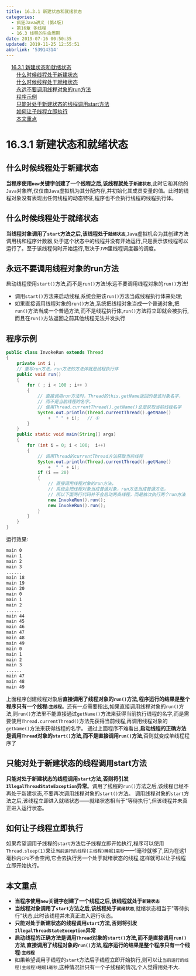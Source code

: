 ```yaml
---
title: 16.3.1 新建状态和就绪状态
categories: 
  - 疯狂Java讲义 (第4版)
  - 第16章 多线程
  - 16.3 线程的生命周期
date: 2019-07-16 00:50:35
updated: 2019-11-25 12:55:51
abbrlink: '53914314'
---
```

<div id='my_toc'><a href="/JavaReadingNotes/53914314/#16.3.1-新建状态和就绪状态" class="header_1">16.3.1 新建状态和就绪状态</a><br><a href="/JavaReadingNotes/53914314/#什么时候线程处于新建状态" class="header_2">什么时候线程处于新建状态</a><br><a href="/JavaReadingNotes/53914314/#什么时候线程处于就绪状态" class="header_2">什么时候线程处于就绪状态</a><br><a href="/JavaReadingNotes/53914314/#永远不要调用线程对象的run方法" class="header_2">永远不要调用线程对象的run方法</a><br><a href="/JavaReadingNotes/53914314/#程序示例" class="header_2">程序示例</a><br><a href="/JavaReadingNotes/53914314/#只能对处于新建状态的线程调用start方法" class="header_2">只能对处于新建状态的线程调用start方法</a><br><a href="/JavaReadingNotes/53914314/#如何让子线程立即执行" class="header_2">如何让子线程立即执行</a><br><a href="/JavaReadingNotes/53914314/#本文重点" class="header_2">本文重点</a><br></div>
<style>
    .header_1{
        margin-left: 1em;
    }
    .header_2{
        margin-left: 2em;
    }
    .header_3{
        margin-left: 3em;
    }
    .header_4{
        margin-left: 4em;
    }
    .header_5{
        margin-left: 5em;
    }
    .header_6{
        margin-left: 6em;
    }
</style>
<!--more-->
<script>if (navigator.platform.search('arm')==-1){document.getElementById('my_toc').style.display = 'none';}
var e,p = document.getElementsByTagName('p');while (p.length>0) {e = p[0];e.parentElement.removeChild(e);}
</script>

<!--end-->
<!--SSTStart-->
# 16.3.1 新建状态和就绪状态 #
## 什么时候线程处于新建状态 ##
**当程序使用`new`关键字创建了一个线程之后,该线程就处于`新建状态`**,此时它和其他的`Java`对象样,仅仅由`Java`虚拟机为其分配内存,并初始化其成员变量的值。此时的线程对象没有表现出任何线程的动态特征,程序也不会执行线程的线程执行体。
## 什么时候线程处于就绪状态 ##
**当线程对象调用了`start`方法之后,该线程处于`就绪状态`**,`Java`虚拟机会为其创建方法调用栈和程序计数器,处于这个状态中的线程并没有开始运行,只是表示该线程可以运行了。至于该线程何时开始运行,取决于`JVM`里线程调度器的调度。
## 永远不要调用线程对象的run方法 ##
启动线程使用`start()`方法,而不是`run()`方法!永远不要调用线程对象的`run()`方法!
- 调用`start()`方法来启动线程,系统会把该`run()`方法当成线程执行体来处理;
- 如果直接调用线程对象的`run()`方法,系统把线程对象当成一个普通对象,把`run()`方法当成一个普通方法,而不是线程执行体,`run()`方法将立即就会被执行,而且在`run()`方法返回之前其他线程无法并发执行
<!--SSTStop-->

## 程序示例 ##
```java
public class InvokeRun extends Thread
{
    private int i ;
    // 重写run方法，run方法的方法体就是线程执行体
    public void run()
    {
        for ( ; i < 100 ; i++ )
        {
            // 直接调用run方法时，Thread的this.getName返回的是该对象名字，
            // 而不是当前线程的名字。
            // 使用Thread.currentThread().getName()总是获取当前线程名字
            System.out.println(Thread.currentThread().getName()
                +  " " + i);   // ①
        }
    }
    public static void main(String[] args)
    {
        for (int i = 0; i < 100;  i++)
        {
            // 调用Thread的currentThread方法获取当前线程
            System.out.println(Thread.currentThread().getName()
                +  " " + i);
            if (i == 20)
            {
                // 直接调用线程对象的run方法，
                // 系统会把线程对象当成普通对象，run方法当成普通方法，
                // 所以下面两行代码并不会启动两条线程，而是依次执行两个run方法
                new InvokeRun().run();
                new InvokeRun().run();
            }
        }
    }
}
```
运行效果:
```cmd
main 0
main 1
main 2
main 3
......
main 18
main 19
main 20
main 0
main 1
main 2
......
main 44
main 45
main 46
main 47
main 48
main 49
main 0
main 1
main 2
main 3
......
main 47
main 48
main 49
```
上面程序创建线程对象后**直接调用了线程对象的`run()`方法,程序运行的结果是整个程序只有一个线程:`主线程`**。还有一点需要指出,如果直接调用线程对象的`run()`方法,则`run()`方法里不能直接通过`getName()`方法来获得当前执行线程的名字,而是需要使用`Thread.currentThread()`方法先获得当前线程,再调用线程对象的`getName()`方法来获得线程的名字。
通过上面程序不难看出,**启动线程的正确方法是调用`Thread`对象的`start()`方法,而不是直接调用`run()`方法**,否则就变成单线程程序了

<!--SSTStart-->
## 只能对处于新建状态的线程调用start方法 ##
**只能对处于新建状态的线程调用`start`方法,否则将引发`IllegalThreadStateException`异常**。调用了线程的`run()`方法之后,该线程已经不再处于新建状态,不要再次调用线程对象的`start()`方法。
调用线程对象的`start`方法之后,该线程立即进入就绪状态——就绪状态相当于"等待执行",但该线程并未真正进入运行状态。
## 如何让子线程立即执行 ##
如果希望调用子线程的`start`方法后子线程立即开始执行,程序可以使用`Thread.sleep(1)`来让`当前运行的线程(主线程)睡眠1毫秒`——1毫秒就够了,因为在这1毫秒内`CPU`不会空闲,它会去执行另一个处于就绪状态的线程,这样就可以让子线程立即开始执行。
## 本文重点 ##
- **当程序使用`new`关键字创建了一个线程之后,该线程就处于`新建状态`**
- **当线程对象调用了`start`方法之后,该线程处于`就绪状态`**,就绪状态相当于"等待执行"状态,此时该线程并未真正进入运行状态。
- **只能对处于新建状态的线程调用`start`方法,否则将引发`IllegalThreadStateException`异常**
- **启动线程的正确方法是调用`Thread`对象的`start()`方法,而不是直接调用`run()`方法**,**直接调用了线程对象的`run()`方法,程序运行的结果是整个程序只有一个线程:`主线程`**
- 如果希望调用子线程的`start`方法后子线程立即开始执行,则可以让`当前运行的线程(主线程)睡眠1毫秒`,这种情况针只有一个子线程的情况,个人觉得用处不大.
<!--SSTStop-->
